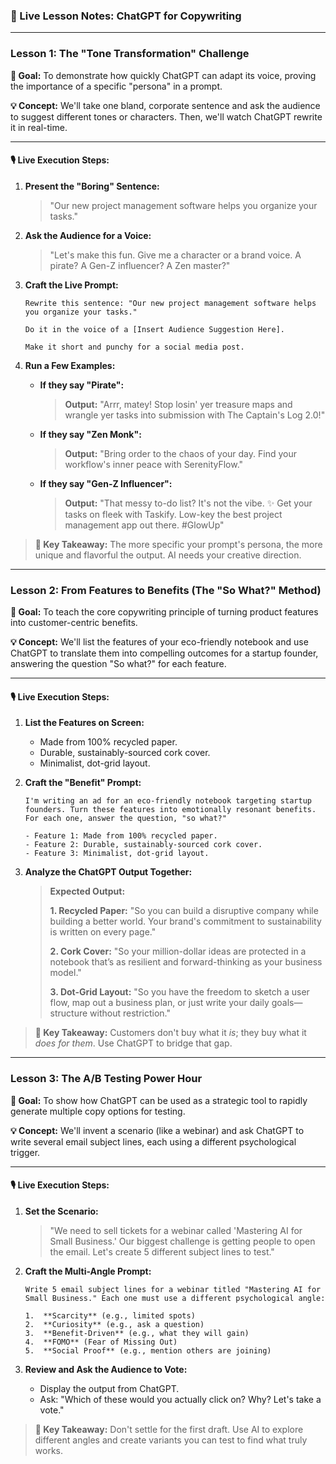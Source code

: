 ### 📝 Live Lesson Notes: ChatGPT for Copywriting

---

### **Lesson 1: The "Tone Transformation" Challenge**

**🎯 Goal:** To demonstrate how quickly ChatGPT can adapt its voice, proving the importance of a specific "persona" in a prompt.

**💡 Concept:** We'll take one bland, corporate sentence and ask the audience to suggest different tones or characters. Then, we'll watch ChatGPT rewrite it in real-time.

---

#### **🎙️ Live Execution Steps:**

1.  **Present the "Boring" Sentence:**
    > "Our new project management software helps you organize your tasks."

2.  **Ask the Audience for a Voice:**
    > "Let's make this fun. Give me a character or a brand voice. A pirate? A Gen-Z influencer? A Zen master?"

3.  **Craft the Live Prompt:**

    ```text
    Rewrite this sentence: "Our new project management software helps you organize your tasks."

    Do it in the voice of a [Insert Audience Suggestion Here].

    Make it short and punchy for a social media post.
    ```

4.  **Run a Few Examples:**

    *   **If they say "Pirate":**
        > **Output:** "Arrr, matey! Stop losin' yer treasure maps and wrangle yer tasks into submission with The Captain's Log 2.0!"

    *   **If they say "Zen Monk":**
        > **Output:** "Bring order to the chaos of your day. Find your workflow's inner peace with SerenityFlow."

    *   **If they say "Gen-Z Influencer":**
        > **Output:** "That messy to-do list? It's not the vibe. ✨ Get your tasks on fleek with Taskify. Low-key the best project management app out there. #GlowUp"

> **🔑 Key Takeaway:** The more specific your prompt's persona, the more unique and flavorful the output. AI needs your creative direction.

---

### **Lesson 2: From Features to Benefits (The "So What?" Method)**

**🎯 Goal:** To teach the core copywriting principle of turning product features into customer-centric benefits.

**💡 Concept:** We'll list the features of your eco-friendly notebook and use ChatGPT to translate them into compelling outcomes for a startup founder, answering the question "So what?" for each feature.

---

#### **🎙️ Live Execution Steps:**

1.  **List the Features on Screen:**
    *   Made from 100% recycled paper.
    *   Durable, sustainably-sourced cork cover.
    *   Minimalist, dot-grid layout.

2.  **Craft the "Benefit" Prompt:**

    ```text
    I'm writing an ad for an eco-friendly notebook targeting startup founders. Turn these features into emotionally resonant benefits. For each one, answer the question, "so what?"

    - Feature 1: Made from 100% recycled paper.
    - Feature 2: Durable, sustainably-sourced cork cover.
    - Feature 3: Minimalist, dot-grid layout.
    ```

3.  **Analyze the ChatGPT Output Together:**

    > **Expected Output:**
    >
    > **1. Recycled Paper:** "So you can build a disruptive company while building a better world. Your brand's commitment to sustainability is written on every page."
    >
    > **2. Cork Cover:** "So your million-dollar ideas are protected in a notebook that’s as resilient and forward-thinking as your business model."
    >
    > **3. Dot-Grid Layout:** "So you have the freedom to sketch a user flow, map out a business plan, or just write your daily goals—structure without restriction."

> **🔑 Key Takeaway:** Customers don't buy what it *is*; they buy what it *does for them*. Use ChatGPT to bridge that gap.

---

### **Lesson 3: The A/B Testing Power Hour**

**🎯 Goal:** To show how ChatGPT can be used as a strategic tool to rapidly generate multiple copy options for testing.

**💡 Concept:** We'll invent a scenario (like a webinar) and ask ChatGPT to write several email subject lines, each using a different psychological trigger.

---

#### **🎙️ Live Execution Steps:**

1.  **Set the Scenario:**
    > "We need to sell tickets for a webinar called 'Mastering AI for Small Business.' Our biggest challenge is getting people to open the email. Let's create 5 different subject lines to test."

2.  **Craft the Multi-Angle Prompt:**

    ```text
    Write 5 email subject lines for a webinar titled "Mastering AI for Small Business." Each one must use a different psychological angle:

    1.  **Scarcity** (e.g., limited spots)
    2.  **Curiosity** (e.g., ask a question)
    3.  **Benefit-Driven** (e.g., what they will gain)
    4.  **FOMO** (Fear of Missing Out)
    5.  **Social Proof** (e.g., mention others are joining)
    ```

3.  **Review and Ask the Audience to Vote:**
    *   Display the output from ChatGPT.
    *   Ask: "Which of these would you actually click on? Why? Let's take a vote."

> **🔑 Key Takeaway:** Don't settle for the first draft. Use AI to explore different angles and create variants you can test to find what truly works.